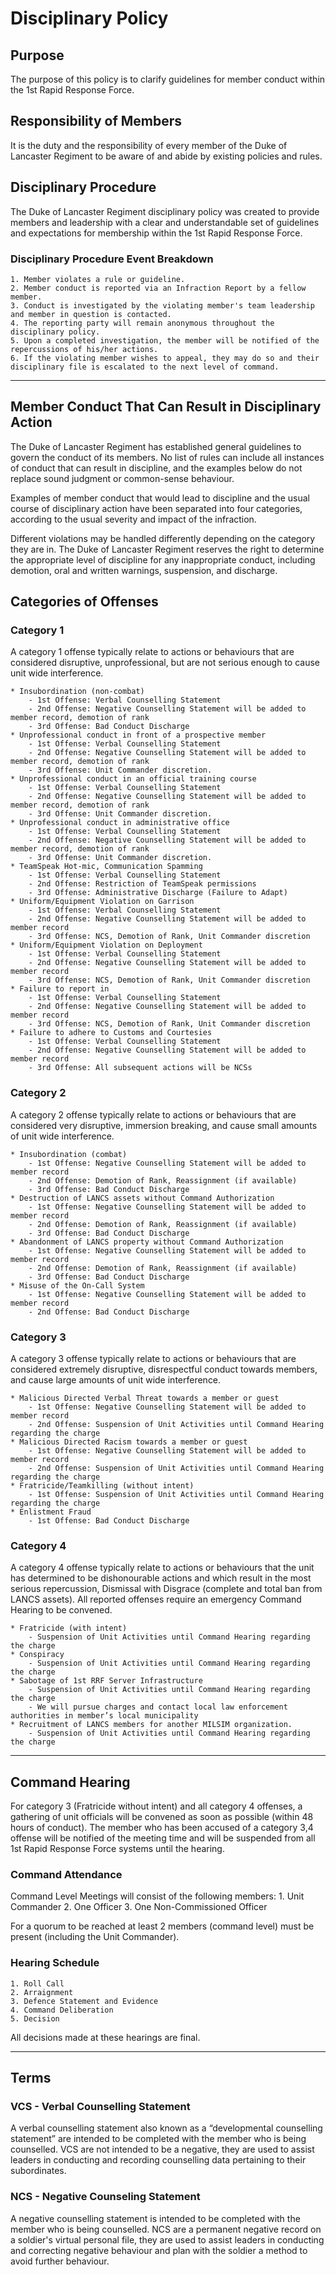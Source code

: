 # Disciplinary Policy

## Purpose
The purpose of this policy is to clarify guidelines for member conduct within the 1st Rapid Response Force.

## Responsibility of Members
It is the duty and the responsibility of every member of the Duke of Lancaster Regiment to be aware of and abide by existing policies and rules.

## Disciplinary Procedure
The Duke of Lancaster Regiment disciplinary policy was created to provide members and leadership with a clear and understandable set of guidelines and expectations for membership within the 1st Rapid Response Force.

### Disciplinary Procedure Event Breakdown
    1. Member violates a rule or guideline.
    2. Member conduct is reported via an Infraction Report by a fellow member.
    3. Conduct is investigated by the violating member's team leadership and member in question is contacted.
    4. The reporting party will remain anonymous throughout the disciplinary policy.
    5. Upon a completed investigation, the member will be notified of the repercussions of his/her actions.
    6. If the violating member wishes to appeal, they may do so and their disciplinary file is escalated to the next level of command.
* * *

## Member Conduct That Can Result in Disciplinary Action
The Duke of Lancaster Regiment has established general guidelines to govern the conduct of its members. No list of rules can include all instances of conduct that can result in discipline, and the examples below do not replace sound judgment or common-sense behaviour.

Examples of member conduct that would lead to discipline and the usual course of disciplinary action have been separated into four categories, according to the usual severity and impact of the infraction.

Different violations may be handled differently depending on the category they are in. The Duke of Lancaster Regiment reserves the right to determine the appropriate level of discipline for any inappropriate conduct, including demotion, oral and written warnings, suspension, and discharge.

## Categories of Offenses

### Category 1
A category 1 offense typically relate to actions or behaviours that are considered disruptive, unprofessional, but are not serious enough to cause unit wide interference.

    * Insubordination (non-combat)
        - 1st Offense: Verbal Counselling Statement
        - 2nd Offense: Negative Counselling Statement will be added to member record, demotion of rank
        - 3rd Offense: Bad Conduct Discharge
    * Unprofessional conduct in front of a prospective member
        - 1st Offense: Verbal Counselling Statement
        - 2nd Offense: Negative Counselling Statement will be added to member record, demotion of rank
        - 3rd Offense: Unit Commander discretion.
    * Unprofessional conduct in an official training course
        - 1st Offense: Verbal Counselling Statement
        - 2nd Offense: Negative Counselling Statement will be added to member record, demotion of rank
        - 3rd Offense: Unit Commander discretion.
    * Unprofessional conduct in administrative office
        - 1st Offense: Verbal Counselling Statement
        - 2nd Offense: Negative Counselling Statement will be added to member record, demotion of rank
        - 3rd Offense: Unit Commander discretion.
    * TeamSpeak Hot-mic, Communication Spamming
        - 1st Offense: Verbal Counselling Statement
        - 2nd Offense: Restriction of TeamSpeak permissions
        - 3rd Offense: Administrative Discharge (Failure to Adapt)
    * Uniform/Equipment Violation on Garrison
        - 1st Offense: Verbal Counselling Statement
        - 2nd Offense: Negative Counselling Statement will be added to member record
        - 3rd Offense: NCS, Demotion of Rank, Unit Commander discretion
    * Uniform/Equipment Violation on Deployment
        - 1st Offense: Verbal Counselling Statement
        - 2nd Offense: Negative Counselling Statement will be added to member record
        - 3rd Offense: NCS, Demotion of Rank, Unit Commander discretion
    * Failure to report in
        - 1st Offense: Verbal Counselling Statement
        - 2nd Offense: Negative Counselling Statement will be added to member record
        - 3rd Offense: NCS, Demotion of Rank, Unit Commander discretion
    * Failure to adhere to Customs and Courtesies
        - 1st Offense: Verbal Counselling Statement
        - 2nd Offense: Negative Counselling Statement will be added to member record
        - 3rd Offense: All subsequent actions will be NCSs

### Category 2
A category 2 offense typically relate to actions or behaviours that are considered very disruptive, immersion breaking, and cause small amounts of unit wide interference.

    * Insubordination (combat)
        - 1st Offense: Negative Counselling Statement will be added to member record
        - 2nd Offense: Demotion of Rank, Reassignment (if available)
        - 3rd Offense: Bad Conduct Discharge
    * Destruction of LANCS assets without Command Authorization
        - 1st Offense: Negative Counselling Statement will be added to member record
        - 2nd Offense: Demotion of Rank, Reassignment (if available)
        - 3rd Offense: Bad Conduct Discharge
    * Abandonment of LANCS property without Command Authorization
        - 1st Offense: Negative Counselling Statement will be added to member record
        - 2nd Offense: Demotion of Rank, Reassignment (if available)
        - 3rd Offense: Bad Conduct Discharge
    * Misuse of the On-Call System
        - 1st Offense: Negative Counselling Statement will be added to member record
        - 2nd Offense: Bad Conduct Discharge

### Category 3
A category 3 offense typically relate to actions or behaviours that are considered extremely disruptive, disrespectful conduct towards members, and cause large amounts of unit wide interference.

    * Malicious Directed Verbal Threat towards a member or guest
        - 1st Offense: Negative Counselling Statement will be added to member record
        - 2nd Offense: Suspension of Unit Activities until Command Hearing regarding the charge
    * Malicious Directed Racism towards a member or guest
        - 1st Offense: Negative Counselling Statement will be added to member record
        - 2nd Offense: Suspension of Unit Activities until Command Hearing regarding the charge
    * Fratricide/Teamkilling (without intent)
        - 1st Offense: Suspension of Unit Activities until Command Hearing regarding the charge
    * Enlistment Fraud
        - 1st Offense: Bad Conduct Discharge

### Category 4
A category 4 offense typically relate to actions or behaviours that the unit has determined to be dishonourable actions and which result in the most serious repercussion,  Dismissal with Disgrace (complete and total ban from LANCS assets). All reported offenses require an emergency Command Hearing to be convened.

    * Fratricide (with intent)
        - Suspension of Unit Activities until Command Hearing regarding the charge
    * Conspiracy
        - Suspension of Unit Activities until Command Hearing regarding the charge
    * Sabotage of 1st RRF Server Infrastructure
        - Suspension of Unit Activities until Command Hearing regarding the charge
        - We will pursue charges and contact local law enforcement authorities in member’s local municipality
    * Recruitment of LANCS members for another MILSIM organization.
        - Suspension of Unit Activities until Command Hearing regarding the charge
* * *

## Command Hearing
For category 3 (Fratricide without intent) and all category 4 offenses, a gathering of unit officials will be convened as soon as possible (within 48 hours of conduct). The member who has been accused of a category 3,4 offense will be notified of the meeting time and will be suspended from all 1st Rapid Response Force systems until the hearing.

### Command Attendance
Command Level Meetings will consist of the following members:
    1. Unit Commander
    2. One Officer
    3. One Non-Commissioned Officer

For a quorum to be reached at least 2 members (command level) must be present (including the Unit Commander).

### Hearing Schedule
    1. Roll Call
    2. Arraignment
    3. Defence Statement and Evidence
    4. Command Deliberation
    5. Decision

All decisions made at these hearings are final.
* * *

## Terms

### VCS - Verbal Counselling Statement
A verbal counselling statement also known as a “developmental counselling statement” are intended to be completed with the member who is being counselled. VCS are not intended to be a negative, they are used to assist leaders in conducting and recording counselling data pertaining to their subordinates.

### NCS - Negative Counseling Statement
A negative counselling statement is intended to be completed with the member who is being counselled. NCS are a permanent negative record on a soldier's virtual personal file, they are used to assist leaders in conducting and correcting negative behaviour and plan with the soldier a method to avoid further behaviour.
